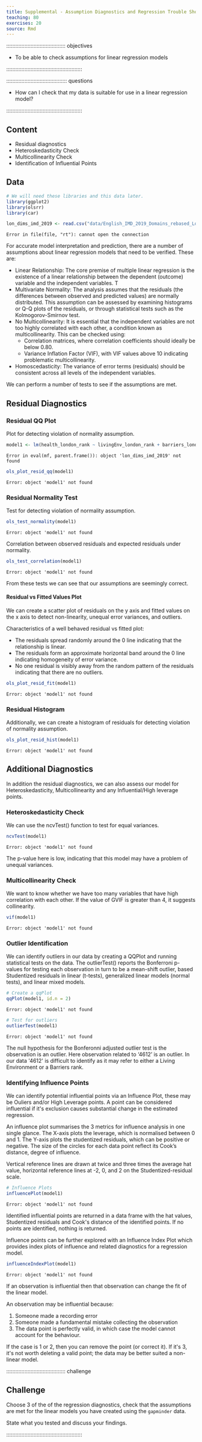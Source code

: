 ```yaml
---
title: Supplemental - Assumption Diagnostics and Regression Trouble Shooting
teaching: 80
exercises: 20
source: Rmd
---
```


::::::::::::::::::::::::::::::::::::::: objectives

- To be able to check assumptions for linear regression models

::::::::::::::::::::::::::::::::::::::::::::::::::

:::::::::::::::::::::::::::::::::::::::: questions

- How can I check that my data is suitable for use in a linear regression model?

::::::::::::::::::::::::::::::::::::::::::::::::::

## Content

-   Residual diagnostics
-   Heteroskedasticity Check
-   Multicollinearity Check
-   Identification of Influential Points

## Data


``` r
# We will need these libraries and this data later.
library(ggplot2)
library(olsrr)
library(car)

lon_dims_imd_2019 <- read.csv("data/English_IMD_2019_Domains_rebased_London_by_CDRC.csv")
```

``` error
Error in file(file, "rt"): cannot open the connection
```

For accurate model interpretation and prediction, there are a number of assumptions about linear regression models that need to be verified.
These are:
* Linear Relationship: The core premise of multiple linear regression is the existence of a linear relationship between the dependent (outcome) variable and the independent variables. T
* Multivariate Normality: The analysis assumes that the residuals (the differences between observed and predicted values) are normally distributed. This assumption can be assessed by examining histograms or Q-Q plots of the residuals, or through statistical tests such as the Kolmogorov-Smirnov test.
* No Multicollinearity: It is essential that the independent variables are not too highly correlated with each other, a condition known as multicollinearity. This can be checked using:
  + Correlation matrices, where correlation coefficients should ideally be below 0.80.
  + Variance Inflation Factor (VIF), with VIF values above 10 indicating problematic multicollinearity.
* Homoscedasticity: The variance of error terms (residuals) should be consistent across all levels of the independent variables.

We can perform a number of tests to see if the assumptions are met.

## Residual Diagnostics

### Residual QQ Plot
Plot for detecting violation of normality assumption.

``` r
model1 <- lm(health_london_rank ~ livingEnv_london_rank + barriers_london_rank + la19nm, data = lon_dims_imd_2019)
```

``` error
Error in eval(mf, parent.frame()): object 'lon_dims_imd_2019' not found
```

``` r
ols_plot_resid_qq(model1)
```

``` error
Error: object 'model1' not found
```

### Residual Normality Test
Test for detecting violation of normality assumption.

``` r
ols_test_normality(model1)
```

``` error
Error: object 'model1' not found
```

Correlation between observed residuals and expected residuals under normality.

``` r
ols_test_correlation(model1)
```

``` error
Error: object 'model1' not found
```
From these tests we can see that our assumptions are seemingly correct.

#### Residual vs Fitted Values Plot
We can create a scatter plot of residuals on the y axis and fitted values on the x axis to detect non-linearity, unequal error variances, and outliers.

Characteristics of a well behaved residual vs fitted plot:
* The residuals spread randomly around the 0 line indicating that the relationship is linear.
* The residuals form an approximate horizontal band around the 0 line indicating homogeneity of error variance.
* No one residual is visibly away from the random pattern of the residuals indicating that there are no outliers.


``` r
ols_plot_resid_fit(model1)
```

``` error
Error: object 'model1' not found
```

### Residual Histogram
Additionally, we can create a histogram of residuals for detecting violation of normality assumption.


``` r
ols_plot_resid_hist(model1)
```

``` error
Error: object 'model1' not found
```

## Additional Diagnostics
In addition the residual diagnostics, we can also assess our model for Heteroskedasticity, Multicollinearity and any Influential/High leverage points.

### Heteroskedasticity Check

We can use the ncvTest() function to test for equal variances.


``` r
ncvTest(model1)
```

``` error
Error: object 'model1' not found
```
The p-value here is low, indicating that this model may have a problem of unequal variances.

### Multicollinearity Check
We want to know whether we have too many variables that have high correlation with each other.
If the value of GVIF is greater than 4, it suggests collinearity.


``` r
vif(model1)
```

``` error
Error: object 'model1' not found
```

### Outlier Identification
We can identify outliers in our data by creating a QQPlot and running statistical tests on the data.
The outlierTest() reports the Bonferroni p-values for testing each observation in turn to be a mean-shift outlier, based Studentized residuals in
linear (t-tests), generalized linear models (normal tests), and linear mixed models.


``` r
# Create a qqPlot
qqPlot(model1, id.n = 2)
```

``` error
Error: object 'model1' not found
```

``` r
# Test for outliers
outlierTest(model1)
```

``` error
Error: object 'model1' not found
```

The null hypothesis for the Bonferonni adjusted outlier test is the observation is an outlier. Here observation related to ‘4612’ is an outlier.
In our data '4612' is difficult to identify as it may refer to either a Living Environment or a Barriers rank.

### Identifying Influence Points

We can identify potential influential points via an Influence Plot, these may be Ouliers and/or High Leverage points.
A point can be considered influential if it's exclusion causes substantial change in the estimated regression.

An influence plot summarises the 3 metrics for influence analysis in one single glance.
The X-axis plots the leverage, which is normalised between 0 and 1.
The Y-axis plots the studentized residuals, which can be positive or negative.
The size of the circles for each data point reflect its Cook’s distance, degree of influence.

Vertical reference lines are drawn at twice and three times the average hat value, horizontal reference lines at -2, 0, and 2 on the Studentized-residual scale.

``` r
# Influence Plots
influencePlot(model1)
```

``` error
Error: object 'model1' not found
```
Identified influential points are returned in a data frame with the hat values, Studentized residuals and Cook's distance of the identified points.
If no points are identified, nothing is returned.

Influence points can be further explored with an Influence Index Plot which provides index plots of influence and related diagnostics for a regression model.


``` r
influenceIndexPlot(model1)
```

``` error
Error: object 'model1' not found
```

If an observation is influential then that observation can change the fit of the linear model.

An observation may be influential because:
1. Someone made a recording error
2. Someone made a fundamental mistake collecting the observation
3. The data point is perfectly valid, in which case the model cannot account for the behaviour.

If the case is 1 or 2, then you can remove the point (or correct it).
If it's 3, it's not worth deleting a valid point; the data may be better suited a non-linear model.

:::::::::::::::::::::::::::::::::::::::  challenge

## Challenge

Choose 3 of the of the regression diagnostics, check that the assumptions are met for the linear models you have created using the `gapminder` data.

State what you tested and discuss your findings.

::::::::::::::::::::::::::::::::::::::::::::::::::

